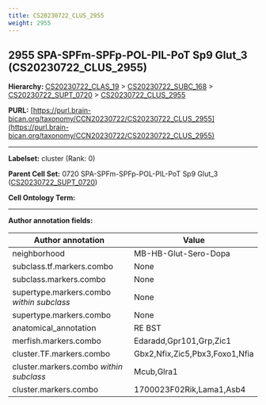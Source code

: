 ```yaml
---
title: CS20230722_CLUS_2955
weight: 2955
---
```

## 2955 SPA-SPFm-SPFp-POL-PIL-PoT Sp9 Glut_3 (CS20230722_CLUS_2955)
<b>Hierarchy: </b>
[CS20230722_CLAS_19](../CS20230722_CLAS_19) >
[CS20230722_SUBC_168](../CS20230722_SUBC_168) >
[CS20230722_SUPT_0720](../CS20230722_SUPT_0720) >
[CS20230722_CLUS_2955](../CS20230722_CLUS_2955)

**PURL:** [https://purl.brain-bican.org/taxonomy/CCN20230722/CS20230722_CLUS_2955](https://purl.brain-bican.org/taxonomy/CCN20230722/CS20230722_CLUS_2955)

---


**Labelset:** cluster (Rank: 0)

**Parent Cell Set:** 0720 SPA-SPFm-SPFp-POL-PIL-PoT Sp9 Glut_3 ([CS20230722_SUPT_0720](../CS20230722_SUPT_0720))



**Cell Ontology Term:** 

[MARKER GENES.]: #


---

[TRANSFERRED ANNOTATIONS.]: #


[AUTHOR ANNOTATION FIELDS.]: #


**Author annotation fields:**

| Author annotation | Value |
|-------------------|-------|
|neighborhood|MB-HB-Glut-Sero-Dopa|
|subclass.tf.markers.combo|None|
|subclass.markers.combo|None|
|supertype.markers.combo _within subclass_|None|
|supertype.markers.combo|None|
|anatomical_annotation|RE BST|
|merfish.markers.combo|Edaradd,Gpr101,Grp,Zic1|
|cluster.TF.markers.combo|Gbx2,Nfix,Zic5,Pbx3,Foxo1,Nfia|
|cluster.markers.combo _within subclass_|Mcub,Glra1|
|cluster.markers.combo|1700023F02Rik,Lama1,Asb4|
